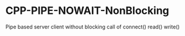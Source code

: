 # CPP-PIPE-NOWAIT-NonBlocking
Pipe based server client without blocking call of connect() read() write()
